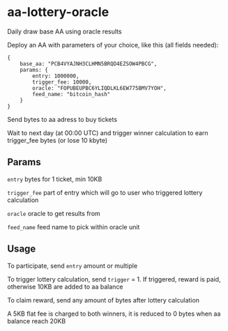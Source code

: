# aa-lottery-oracle
Daily draw base AA using oracle results

Deploy an AA with parameters of your choice, like this (all fields needed):
```
{
    base_aa: "PCB4VYAJNH3CLHMN5BRQD4EZSOW4PBCG",
    params: {
        entry: 1000000,
        trigger_fee: 10000,
        oracle: "FOPUBEUPBC6YLIQDLKL6EW775BMV7YOH",
        feed_name: "bitcoin_hash"
    }
}
```

Send bytes to aa adress to buy tickets

Wait to next day (at 00:00 UTC) and trigger winner calculation to earn trigger_fee bytes (or lose 10 kbyte)

## Params
`entry` bytes for 1 ticket, min 10KB

`trigger_fee` part of entry which will go to user who triggered lottery calculation

`oracle` oracle to get results from

`feed_name` feed name to pick within oracle unit

## Usage
To participate, send `entry` amount or multiple

To trigger lottery calculation, send `trigger` = 1. If triggered, reward is paid, otherwise 10KB are added to aa balance

To claim reward, send any amount of bytes after lottery calculation

A 5KB flat fee is charged to both winners, it is reduced to 0 bytes when aa balance reach 20KB
